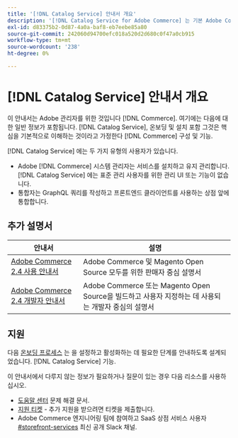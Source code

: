 ```yaml
---
title: '[!DNL Catalog Service] 안내서 개요'
description: '[!DNL Catalog Service for Adobe Commerce] 는 기본 Adobe Commerce GraphQL 쿼리보다 빠르게 제품 표시 페이지 및 제품 목록 페이지의 콘텐츠를 검색할 수 있는 방법을 제공합니다.'
exl-id: d83375b2-0d87-4a0a-baf8-eb7eebe85a80
source-git-commit: 242060d94700efc018a520d2d680c0f47a0cb915
workflow-type: tm+mt
source-wordcount: '238'
ht-degree: 0%

---
```


# [!DNL Catalog Service] 안내서 개요

이 안내서는 Adobe 관리자를 위한 것입니다 [!DNL Commerce]. 여기에는 다음에 대한 일반 정보가 포함됩니다. [!DNL Catalog Service], 온보딩 및 설치 포함 그것은 핵심을 기본적으로 이해하는 것이라고 가정한다 [!DNL Commerce] 구성 및 기능.

[!DNL Catalog Service] 에는 두 가지 유형의 사용자가 있습니다.

* Adobe [!DNL Commerce] 시스템 관리자는 서비스를 설치하고 유지 관리합니다. [!DNL Catalog Service] 에는 표준 관리 사용자를 위한 관리 UI 또는 기능이 없습니다.
* 통합자는 GraphQL 쿼리를 작성하고 프론트엔드 클라이언트를 사용하는 상점 앞에 통합합니다.

## 추가 설명서

| 안내서 | 설명 |
|------ | ----------- |
| [Adobe Commerce 2.4 사용 안내서](https://experienceleague.adobe.com/docs/commerce.html) | Adobe Commerce 및 Magento Open Source 모두를 위한 판매자 중심 설명서 |
| [Adobe Commerce 2.4 개발자 안내서](https://developer.adobe.com/commerce/docs) | Adobe Commerce 또는 Magento Open Source을 빌드하고 사용자 지정하는 데 사용되는 개발자 중심의 설명서 |

## 지원

다음 [온보딩 프로세스](https://experienceleague.adobe.com/docs/commerce-merchant-services/catalog-service/installation.html) 는 을 설정하고 활성화하는 데 필요한 단계를 안내하도록 설계되었습니다. [!DNL Catalog Service] 기능.

이 안내서에서 다루지 않는 정보가 필요하거나 질문이 있는 경우 다음 리소스를 사용하십시오.

* [도움말 센터](https://experienceleague.adobe.com/docs/commerce-knowledge-base/kb/overview.html) 문제 해결 문서.
* [지원 티켓](https://experienceleague.adobe.com/docs/commerce-knowledge-base/kb/help-center-guide/magento-help-center-user-guide.html#submit-ticket) - 추가 지원을 받으려면 티켓을 제출합니다.
* Adobe Commerce 엔지니어링 팀에 참여하고 SaaS 상점 서비스 사용자 [#storefront-services](https://magentocommeng.slack.com/archives/C03HVPG8RS4) 최신 공개 Slack 채널.
